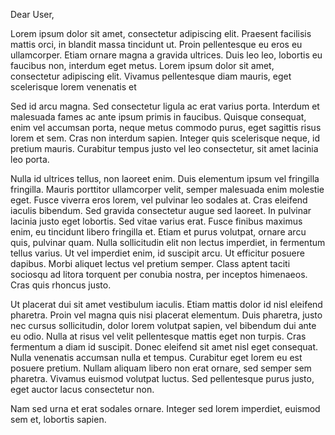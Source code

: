 Dear User,

Lorem ipsum dolor sit amet, consectetur adipiscing elit. Praesent facilisis
mattis orci, in blandit massa tincidunt ut. Proin pellentesque eu eros eu 
ullamcorper. Etiam ornare magna a gravida ultrices. Duis leo leo, lobortis 
eu faucibus non, interdum eget metus. Lorem ipsum dolor sit amet, consectetur
adipiscing elit. Vivamus pellentesque diam mauris, eget scelerisque lorem 
venenatis et

Sed id arcu magna. Sed consectetur ligula ac erat varius porta. Interdum et 
malesuada fames ac ante ipsum primis in faucibus. Quisque consequat, enim vel 
accumsan porta, neque metus commodo purus, eget sagittis risus lorem et sem. 
Cras non interdum sapien. Integer quis scelerisque neque, id pretium mauris. 
Curabitur tempus justo vel leo consectetur, sit amet lacinia leo porta.

Nulla id ultrices tellus, non laoreet enim. Duis elementum ipsum vel fringilla 
fringilla. Mauris porttitor ullamcorper velit, semper malesuada enim molestie 
eget. Fusce viverra eros lorem, vel pulvinar leo sodales at. Cras eleifend 
iaculis bibendum. Sed gravida consectetur augue sed laoreet. In pulvinar 
lacinia justo eget lobortis. Sed vitae varius erat. Fusce finibus maximus enim,
eu tincidunt libero fringilla et. Etiam et purus volutpat, ornare arcu quis, 
pulvinar quam. Nulla sollicitudin elit non lectus imperdiet, in fermentum tellus 
varius. Ut vel imperdiet enim, id suscipit arcu. Ut efficitur posuere dapibus. 
Morbi aliquet lectus vel pretium semper. Class aptent taciti sociosqu ad litora
torquent per conubia nostra, per inceptos himenaeos. Cras quis rhoncus justo.

Ut placerat dui sit amet vestibulum iaculis. Etiam mattis dolor id nisl eleifend
pharetra. Proin vel magna quis nisi placerat elementum. Duis pharetra, justo nec
cursus sollicitudin, dolor lorem volutpat sapien, vel bibendum dui ante eu odio.
Nulla at risus vel velit pellentesque mattis eget non turpis. Cras fermentum a
diam id suscipit. Donec eleifend sit amet nisl eget consequat. Nulla venenatis 
accumsan nulla et tempus. Curabitur eget lorem eu est posuere pretium. Nullam 
aliquam libero non erat ornare, sed semper sem pharetra. Vivamus euismod 
volutpat luctus. Sed pellentesque purus justo, eget auctor lacus consectetur
non.

Nam sed urna et erat sodales ornare. Integer sed lorem imperdiet, euismod sem
et, lobortis sapien.